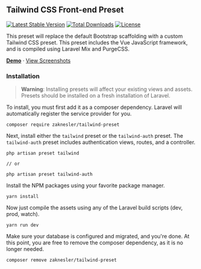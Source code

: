 ## Tailwind CSS Front-end Preset

[![Latest Stable Version](https://poser.pugx.org/zaknesler/tailwind-preset/v/stable)](https://packagist.org/packages/zaknesler/tailwind-preset)
[![Total Downloads](https://poser.pugx.org/zaknesler/tailwind-preset/downloads)](https://packagist.org/packages/zaknesler/tailwind-preset)
[![License](https://poser.pugx.org/zaknesler/tailwind-preset/license)](https://packagist.org/packages/zaknesler/tailwind-preset)

This preset will replace the default Bootstrap scaffolding with a custom Tailwind CSS preset. This preset includes the Vue JavaScript framework, and is compiled using Laravel Mix and PurgeCSS.

[**Demo**](https://preset.zaknesler.com) &middot; [View Screenshots](preview.md)

### Installation

> **Warning**: Installing presets will affect your existing views and assets. Presets should be installed on a fresh installation of Laravel.

To install, you must first add it as a composer dependency. Laravel will automatically register the service provider for you.

```
composer require zaknesler/tailwind-preset
```

Next, install either the `tailwind` preset or the `tailwind-auth` preset. The `tailwind-auth` preset includes authentication views, routes, and a controller.

```
php artisan preset tailwind

// or

php artisan preset tailwind-auth
```

Install the NPM packages using your favorite package manager.

```
yarn install
```

Now just compile the assets using any of the Laravel build scripts (dev, prod, watch).

```
yarn run dev
```

Make sure your database is configured and migrated, and you're done. At this point, you are free to remove the composer dependency, as it is no longer needed.

```
composer remove zaknesler/tailwind-preset
```
